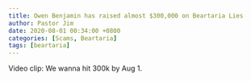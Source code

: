 ```yaml
---
title: Owen Benjamin has raised almost $300,000 on Beartaria Lies
author: Pastor Jim
date: 2020-08-01 00:34:00 +0800
categories: [Scams, Beartaria]
tags: [beartaria]
---
```


Video clip: We wanna hit 300k by Aug 1.
